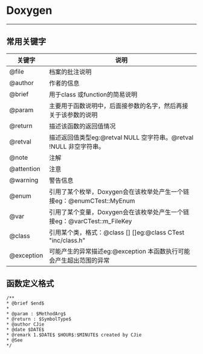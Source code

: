 # Doxygen
---

## 常用关键字
| 关键字 | 说明 |
| -- | -- |
| @file  | 档案的批注说明 |
| @author | 作者的信息 |
| @brief | 用于class 或function的简易说明 |
| @param | 主要用于函数说明中，后面接参数的名字，然后再接关于该参数的说明 |
| @return | 描述该函数的返回值情况 |
| @retval | 描述返回值类型eg:@retval NULL 空字符串。@retval !NULL 非空字符串。 |
| @note | 注解 |
| @attention | 注意 |
| @warning | 警告信息 |
| @enum | 引用了某个枚举，Doxygen会在该枚举处产生一个链接eg：@enumCTest::MyEnum |
| @var | 引用了某个变量，Doxygen会在该枚举处产生一个链接eg：@varCTest::m_FileKey |
| @class | 引用某个类，格式：@class <name> [<header-file>] [<header-ame>]eg:@class CTest "inc/class.h" |
| @exception | 可能产生的异常描述eg:@exception 本函数执行可能会产生超出范围的异常 |

## 函数定义格式

	/**
	* @brief $end$
	* 
	* @param : $MethodArg$
	* @return : $SymbolType$
	* @author CJie
	* @date $DATE$
	* @remark 1.$DATE$ $HOUR$:$MINUTE$ created by CJie
	* @See
	*/
